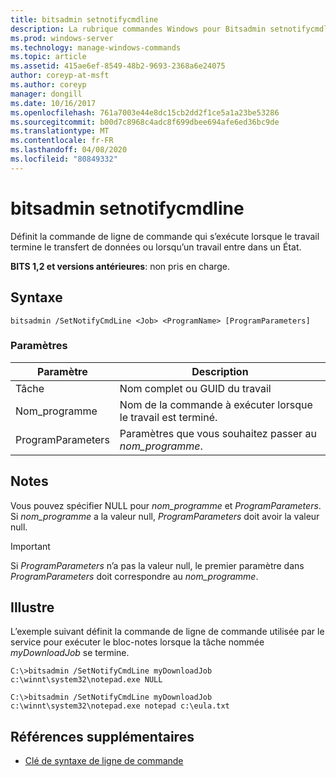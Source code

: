 ```yaml
---
title: bitsadmin setnotifycmdline
description: La rubrique commandes Windows pour Bitsadmin setnotifycmdline, qui définit la commande de ligne de commande qui s’exécute lorsque le travail termine le transfert de données ou lorsqu’un travail entre dans un État.
ms.prod: windows-server
ms.technology: manage-windows-commands
ms.topic: article
ms.assetid: 415ae6ef-8549-48b2-9693-2368a6e24075
author: coreyp-at-msft
ms.author: coreyp
manager: dongill
ms.date: 10/16/2017
ms.openlocfilehash: 761a7003e44e8dc15cb2dd2f1ce5a1a23be53286
ms.sourcegitcommit: b00d7c8968c4adc8f699dbee694afe6ed36bc9de
ms.translationtype: MT
ms.contentlocale: fr-FR
ms.lasthandoff: 04/08/2020
ms.locfileid: "80849332"
---
```

# <a name="bitsadmin-setnotifycmdline"></a>bitsadmin setnotifycmdline

Définit la commande de ligne de commande qui s’exécute lorsque le travail termine le transfert de données ou lorsqu’un travail entre dans un État.

**BITS 1,2 et versions antérieures**: non pris en charge.

## <a name="syntax"></a>Syntaxe

```
bitsadmin /SetNotifyCmdLine <Job> <ProgramName> [ProgramParameters]
```

### <a name="parameters"></a>Paramètres

|Paramètre|Description|
|---------|-----------|
|Tâche|Nom complet ou GUID du travail|
|Nom_programme|Nom de la commande à exécuter lorsque le travail est terminé.|
|ProgramParameters|Paramètres que vous souhaitez passer au *nom_programme*.|

## <a name="remarks"></a>Notes

Vous pouvez spécifier NULL pour *nom_programme* et *ProgramParameters*. Si *nom_programme* a la valeur null, *ProgramParameters* doit avoir la valeur null.

> [!IMPORTANT]
> Si *ProgramParameters* n’a pas la valeur null, le premier paramètre dans *ProgramParameters* doit correspondre au *nom_programme*.

## <a name="examples"></a><a name=BKMK_examples></a>Illustre

L’exemple suivant définit la commande de ligne de commande utilisée par le service pour exécuter le bloc-notes lorsque la tâche nommée *myDownloadJob* se termine.
```
C:\>bitsadmin /SetNotifyCmdLine myDownloadJob c:\winnt\system32\notepad.exe NULL
```
```
C:\>bitsadmin /SetNotifyCmdLine myDownloadJob c:\winnt\system32\notepad.exe notepad c:\eula.txt
```

## <a name="additional-references"></a>Références supplémentaires

- [Clé de syntaxe de ligne de commande](command-line-syntax-key.md)